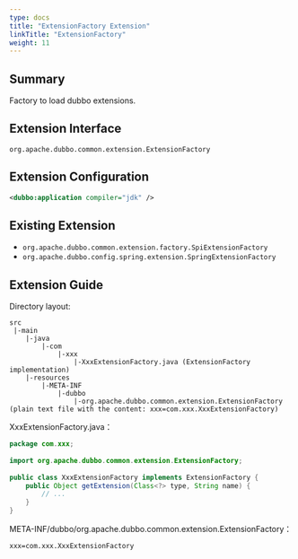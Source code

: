 ```yaml
---
type: docs
title: "ExtensionFactory Extension"
linkTitle: "ExtensionFactory"
weight: 11
---
```


## Summary

Factory to load dubbo extensions.

## Extension Interface

`org.apache.dubbo.common.extension.ExtensionFactory`

## Extension Configuration

```xml
<dubbo:application compiler="jdk" />
```

## Existing Extension

* `org.apache.dubbo.common.extension.factory.SpiExtensionFactory`
* `org.apache.dubbo.config.spring.extension.SpringExtensionFactory`

## Extension Guide

Directory layout:

```
src
 |-main
    |-java
        |-com
            |-xxx
                |-XxxExtensionFactory.java (ExtensionFactory implementation)
    |-resources
        |-META-INF
            |-dubbo
                |-org.apache.dubbo.common.extension.ExtensionFactory (plain text file with the content: xxx=com.xxx.XxxExtensionFactory)
```

XxxExtensionFactory.java：

```java
package com.xxx;
 
import org.apache.dubbo.common.extension.ExtensionFactory;
 
public class XxxExtensionFactory implements ExtensionFactory {
    public Object getExtension(Class<?> type, String name) {
        // ...
    }
}
```

META-INF/dubbo/org.apache.dubbo.common.extension.ExtensionFactory：

```properties
xxx=com.xxx.XxxExtensionFactory
```
